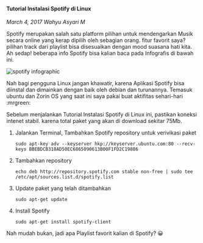 #### Tutorial Instalasi Spotify di Linux
_March 4, 2017 Wahyu Asyari M_	

Spotify merupakan salah satu platform pilihan untuk mendengarkan Musik secara online yang kerap dipilih oleh sebagian orang. fitur favorit saya? pilihan track dari playlist bisa disesuaikan dengan mood suasana hati kita. Ah sedap! beberapa info Spotify bisa kalian baca pada Infografis di bawah ini.

<div class="row">
	<div class="col-sm-3"></div>
	<div class="col-sm-6">
		<div class="thumbnail">
			<img class="img-responsive" src="./posts/2017-03-04-tutorial-instalasi-spotify-di-linux/all-about-spotify-and-ecosport_527a5b85c6af0_w1500.jpg" alt="spotify infographic">
		</div>
	</div>
	<div class="col-sm-3"></div>
</div>

Nah bagi pengguna Linux jangan khawatir, karena Aplikasi Spotify bisa diinstal dan dimainkan dengan baik oleh debian dan turunannya. Temasuk ubuntu dan Zorin OS yang saat ini saya pakai buat aktifitas sehari-hari :mrgreen:

Sebelum menjalankan Tutorial Instalasi Spotify di Linux ini, pastikan koneksi intenet stabil. karena total paket yang akan di download sekitar 75Mb.

1. Jalankan Terminal, Tambahkan Spotify repository untuk verivikasi paket

    ```
    sudo apt-key adv --keyserver hkp://keyserver.ubuntu.com:80 --recv-keys BBEBDCB318AD50EC6865090613B00F1FD2C19886
    ```

2. Tambahkan repository

    ```
    echo deb http://repository.spotify.com stable non-free | sudo tee /etc/apt/sources.list.d/spotify.list
    ```

3. Update paket yang telah ditambahkan 

    ```
    sudo apt-get update
    ```

4. Install Spotify

    ```
    sudo apt-get install spotify-client
    ```

Nah mudah bukan, jadi apa Playlist favorit kalian di Spotify? 😀